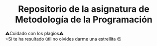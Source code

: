 <h1 align="center">Repositorio de la asignatura de Metodología de la Programación</h1>

⚠️Cuidado con los plagios⚠️<br>
⭐Si te ha resultado útil no olvides darme una estrellita 😉
